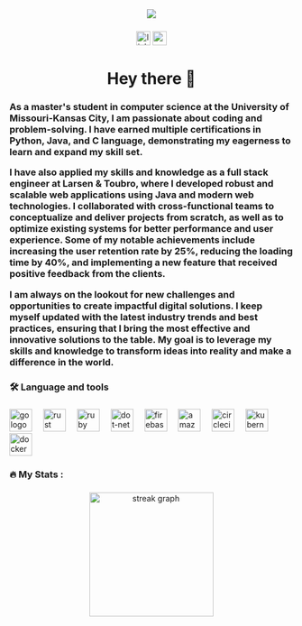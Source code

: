 <div align="center">
  <img  src="https://miro.medium.com/v2/resize:fit:1358/1*zVnWJtyGOX_kUIDm6ccCfQ.gif"  />
</div>

###

<div align="center">
  <a href="https://www.linkedin.com/in/afridali">
<img src="https://img.shields.io/static/v1?message=LinkedIn&logo=linkedin&label=&color=0077B5&logoColor=white&labelColor=&style=for-the-badge" height="25" alt="linkedin logo"/></a>
  <a href="https://afrid.netlify.app">
  <img src="https://img.shields.io/badge/Portfolio-%23000000.svg?style=for-the-badge&logo=firefox&logoColor=#FF7139"
    height="25" alt="portfolio logo"/></a>
</div>

###


###

<h1 align="center">Hey there 👋</h1>

###

<h3 align="left">As a master's student in computer science at the University of Missouri-Kansas City, I am passionate about coding and problem-solving. I have earned multiple certifications in Python, Java, and C language, demonstrating my eagerness to learn and expand my skill set.

I have also applied my skills and knowledge as a full stack engineer at Larsen & Toubro, where I developed robust and scalable web applications using Java and modern web technologies. I collaborated with cross-functional teams to conceptualize and deliver projects from scratch, as well as to optimize existing systems for better performance and user experience. Some of my notable achievements include increasing the user retention rate by 25%, reducing the loading time by 40%, and implementing a new feature that received positive feedback from the clients.

I am always on the lookout for new challenges and opportunities to create impactful digital solutions. I keep myself updated with the latest industry trends and best practices, ensuring that I bring the most effective and innovative solutions to the table. My goal is to leverage my skills and knowledge to transform ideas into reality and make a difference in the world.</h3>

###



###

<h3 align="left">🛠 Language and tools</h3>

###

<div align="left">
  <img src="https://img.shields.io/badge/angular-%23DD0031.svg?style=for-the-badge&logo=angular&logoColor=white" height="40" alt="go logo"  />
  <img width="12" />
  <img src="https://img.shields.io/badge/react-%2320232a.svg?style=for-the-badge&logo=react&logoColor=%2361DAFB" height="40" alt="rust logo"  />
  <img width="12" />
  <img src="https://img.shields.io/badge/java-%23ED8B00.svg?style=for-the-badge&logo=openjdk&logoColor=white" height="40" alt="ruby logo"  />
  <img width="12" />
  <img src="https://img.shields.io/badge/javascript-%23323330.svg?style=for-the-badge&logo=javascript&logoColor=%23F7DF1E" height="40" alt="dot-net logo"  />
  <img width="12" />
  <img src="https://img.shields.io/badge/python-3670A0?style=for-the-badge&logo=python&logoColor=ffdd54" height="40" alt="firebase logo"  />
  <img width="12" />
  <img src="https://img.shields.io/badge/typescript-%23007ACC.svg?style=for-the-badge&logo=typescript&logoColor=white" height="40" alt="amazonwebservices logo"  />
  <img width="12" />
  <img src="https://cdn.jsdelivr.net/gh/devicons/devicon/icons/circleci/circleci-plain.svg" height="40" alt="circleci logo"  />
  <img width="12" />
  <img src="https://cdn.jsdelivr.net/gh/devicons/devicon/icons/kubernetes/kubernetes-plain.svg" height="40" alt="kubernetes logo"  />
  <img width="12" />
  <img src="https://cdn.jsdelivr.net/gh/devicons/devicon/icons/docker/docker-plain-wordmark.svg" height="40" alt="docker logo"  />
</div>

###

<h3 align="left">🔥   My Stats :</h3>

###

<div align="center">
  <img src="https://streak-stats.demolab.com?user=maurodesouza&locale=en&mode=daily&theme=dark&hide_border=false&border_radius=5&order=3" height="220" alt="streak graph"  />
</div>

###
